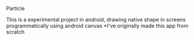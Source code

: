 Particle

This is a experimental project in android, drawing native shape in screens programmatically using android canvas
*I've originally made this app from scratch 
